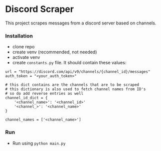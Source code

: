 # Discord Scraper
This project scrapes messages from a discord server based on channels.

### Installation
- clone repo
- create venv (recommended, not needed)
- activate venv
- create `constants.py` file. It should contain these values:
```
url = "https://discord.com/api/v9/channels/{channel_id}/messages"
auth_token = "<your_auth_token>"

# this dict contains are the channels that are to be scraped
# this dictionary is also used to fetch channel names from ID's
# so do add reverse entries as well
channel_id_dict = {
    '<channel_name>': '<channel_id>'
    '<channel_>': '<channel_name>'
}

channel_names = ['<channel_name>']
```

### Run
- Run using `python main.py`
